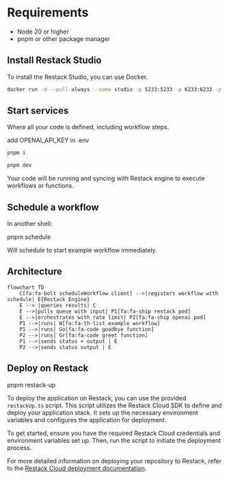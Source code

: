 # Requirements

- Node 20 or higher
- pnpm or other package manager

## Install Restack Studio

To install the Restack Studio, you can use Docker.

```bash
docker run -d --pull always --name studio -p 5233:5233 -p 6233:6233 -p 7233:7233 ghcr.io/restackio/restack:main
```

## Start services

Where all your code is defined, including workflow steps.

add OPENAI_API_KEY in .env

```bash
pnpm i

pnpm dev
```

Your code will be running and syncing with Restack engine to execute workflows or functions.

## Schedule a workflow

In another shell:

pnpm schedule

Will schedule to start example workflow immediately.

## Architecture

```mermaid
flowchart TD
    C[fa:fa-bolt scheduleWorkflow client] -->|registers workflow with schedule| E{Restack Engine}
    E --> |queries results| C
    E -->|pulls queue with input| P1[fa:fa-ship restack pod]
    E -->|orchestrates with rate limit| P2[fa:fa-ship openai pod]
    P1 -->|runs| W[fa:fa-th-list example workflow]
    P1 -->|runs| Go[fa:fa-code goodbye function]
    P2 -->|runs| Gr[fa:fa-code greet function]
    P1 -->|sends status + output | E
    P2 -->|sends status output | E
```

## Deploy on Restack

pnpm restack-up

To deploy the application on Restack, you can use the provided `restackUp.ts` script. This script utilizes the Restack Cloud SDK to define and deploy your application stack. It sets up the necessary environment variables and configures the application for deployment.

To get started, ensure you have the required Restack Cloud credentials and environment variables set up. Then, run the script to initiate the deployment process.

For more detailed information on deploying your repository to Restack, refer to the [Restack Cloud deployment documentation](https://docs.restack.io/restack-cloud/deployrepo).
